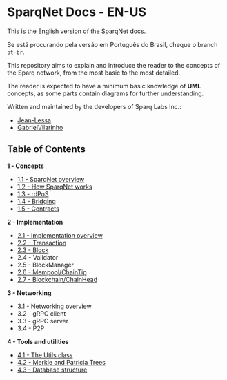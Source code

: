 # SparqNet Docs - EN-US

This is the English version of the SparqNet docs.

Se está procurando pela versão em Português do Brasil, cheque o branch `pt-br`.

This repository aims to explain and introduce the reader to the concepts of the Sparq network, from the most basic to the most detailed.

The reader is expected to have a minimum basic knowledge of **UML** concepts, as some parts contain diagrams for further understanding.

Written and maintained by the developers of Sparq Labs Inc.:

* [Jean-Lessa](https://github.com/Jean-Lessa)
* [GabrielVilarinho](https://github.com/GabrielVilarinho)

## Table of Contents

**1 - Concepts**
* [1.1 - SparqNet overview](ch1/1-1.md)
* [1.2 - How SparqNet works](ch1/1-2.md)
* [1.3 - rdPoS](ch1/1-3.md)
* [1.4 - Bridging](ch1/1-4.md)
* [1.5 - Contracts](ch1/1-5.md)

**2 - Implementation**
* [2.1 - Implementation overview](ch2/2-1.md)
* [2.2 - Transaction](ch2/2-2.md)
* [2.3 - Block](ch2/2-3.md)
* 2.4 - Validator
* 2.5 - BlockManager
* [2.6 - Mempool/ChainTip](ch2/2-6.md)
* [2.7 - Blockchain/ChainHead](ch2/2-7.md)

**3 - Networking**
* 3.1 - Networking overview
* 3.2 - gRPC client
* 3.3 - gRPC server
* 3.4 - P2P

**4 - Tools and utilities**
* [4.1 - The Utils class](ch4/4-1.md)
* [4.2 - Merkle and Patricia Trees](ch4/4-2.md)
* [4.3 - Database structure](ch4/4-3.md)

